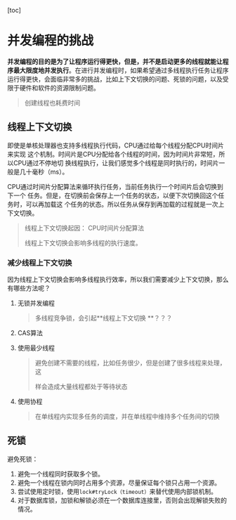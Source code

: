 [toc]

# 并发编程的挑战

**并发编程的目的是为了让程序运行得更快，但是，并不是启动更多的线程就能让程序最大限度地并发执行**。在进行并发编程时，如果希望通过多线程执行任务让程序运行得更快，会面临非常多的挑战，比如上下文切换的问题、死锁的问题，以及受限于硬件和软件的资源限制问题。

> 创建线程也耗费时间

## 线程上下文切换

即使是单核处理器也支持多线程执行代码，CPU通过给每个线程分配CPU时间片来实现 这个机制。时间片是CPU分配给各个线程的时间，因为时间片非常短，所以CPU通过不停地切 换线程执行，让我们感觉多个线程是同时执行的，时间片一般是几十毫秒（ms）。 

CPU通过时间片分配算法来循环执行任务，当前任务执行一个时间片后会切换到下一个 任务。但是，在切换前会保存上一个任务的状态，以便下次切换回这个任务时，可以再加载这 个任务的状态。所以任务从保存到再加载的过程就是一次上下文切换。

> 线程上下文切换起因： CPU时间片分配算法
>
> 线程上下文切换会影响多线程的执行速度。

### 减少线程上下文切换

因为线程上下文切换会影响多线程执行效率，所以我们需要减少上下文切换，那么有哪些方法呢？

1. 无锁并发编程

   > 多线程竞争锁，会引起**线程上下文切换 **？？？

2. CAS算法

3. 使用最少线程

   > 避免创建不需要的线程，比如任务很少，但是创建了很多线程来处理，这 
   >
   > 样会造成大量线程都处于等待状态

4. 使用协程

   > 在单线程内实现多任务的调度，并在单线程中维持多个任务间的切换

## 死锁

避免死锁：

1. 避免一个线程同时获取多个锁。
2. 避免一个线程在锁内同时占用多个资源，尽量保证每个锁只占用一个资源。
3. 尝试使用定时锁，使用`lock#tryLock（timeout）`来替代使用内部锁机制。
4. 对于数据库锁，加锁和解锁必须在一个数据库连接里，否则会出现解锁失败的情况。